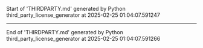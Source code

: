 Start of 'THIRDPARTY.md' generated by Python third_party_license_generator at 2025-02-25 01:04:07.591247

----------------------------------------

End of 'THIRDPARTY.md' generated by Python third_party_license_generator at 2025-02-25 01:04:07.591266
